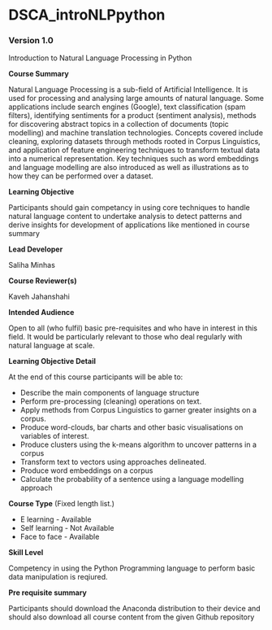 # DSCA_introNLPpython
### Version 1.0

Introduction to Natural Language Processing in Python

**Course Summary**

Natural Language Processing is a sub-field of Artificial Intelligence. 
It is used for processing and analysing large amounts of natural language. 
Some applications include search engines (Google), text classification (spam filters),
identifying sentiments for a product (sentiment analysis), methods for discovering 
abstract topics in a collection of documents (topic modelling) and machine translation technologies.
Concepts covered include cleaning, exploring datasets through methods rooted in Corpus Linguistics,
and application of feature engineering techniques to transform textual data into a numerical representation.
Key techniques such as word embeddings and language modelling are also introduced as well as illustrations
as to how they can be performed over a dataset.

**Learning Objective**

Participants should gain competancy in using core techniques to handle natural language content to undertake analysis to detect patterns and derive insights for development of applications like mentioned in course summary


**Lead Developer**

Saliha Minhas

**Course Reviewer(s)**

Kaveh Jahanshahi

**Intended Audience**

Open to all (who fulfil) basic pre-requisites and who have in interest in this field. It would be
particularly relevant to those who deal regularly with natural language at scale.

**Learning Objective Detail**

At the end of this course participants will be able to:

*	Describe the main components of language structure
*	Perform pre-processing (cleaning) operations on text.
*	Apply methods from Corpus Linguistics to garner greater insights on a corpus.
*	Produce word-clouds, bar charts and other basic visualisations on variables of interest.
*	Produce clusters using the k-means algorithm to uncover patterns in a corpus
*	Transform text to vectors using approaches delineated.
*	Produce word embeddings on a corpus 
*	Calculate the probability of a sentence using a language modelling approach


**Course Type** (Fixed length list.)

* E learning - Available 
* Self learning -  Not Available
* Face to face - Available 

**Skill Level**

Competency in using the Python Programming language to perform basic data manipulation is reqiured.

**Pre requisite summary** 

Participants should download the Anaconda distribution to their device and should also download all course content from the 
given Github repository



